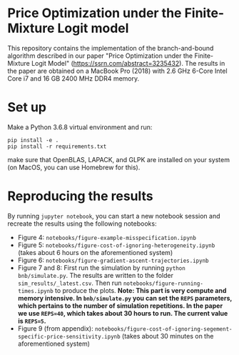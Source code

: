 # Price Optimization under the Finite-Mixture Logit model

This repository contains the implementation of the branch-and-bound algorithm described in our paper "Price Optimization under the Finite-Mixture Logit Model" (https://ssrn.com/abstract=3235432). The results in the paper are obtained on a MacBook Pro (2018) with 2.6 GHz 6-Core Intel Core i7 and 16 GB 2400 MHz DDR4 memory.

# Set up

Make a Python 3.6.8 virtual environment and run:

```
pip install -e .
pip install -r requirements.txt
```

make sure that OpenBLAS, LAPACK, and GLPK are installed on your system (on MacOS, you can use Homebrew for this).

# Reproducing the results

By running `jupyter notebook`, you can start a new notebook session and recreate the results using the following notebooks:

- Figure 4: `notebooks/figure-example-misspecification.ipynb`
- Figure 5: `notebooks/figure-cost-of-ignoring-heterogeneity.ipynb` (takes about 6 hours on the aforementioned system)
- Figure 6: `notebooks/figure-gradient-ascent-trajectories.ipynb`
- Figure 7 and 8: First run the simulation by running `python bnb/simulate.py`. The results are written to the folder `sim_results/_latest.csv`. Then run `notebooks/figure-running-times.ipynb` to produce the plots. **Note: This part is very compute and memory intensive. In `bnb/simulate.py` you can set the `REPS` parameters, which pertains to the number of simulation repetitions. In the paper we use `REPS=40`, which takes about 30 hours to run. The current value is `REPS=5`.**
- Figure 9 (from appendix): `notebooks/figure-cost-of-ignoring-segement-specific-price-sensitivity.ipynb` (takes about 30 minutes on the aforementioned system)
